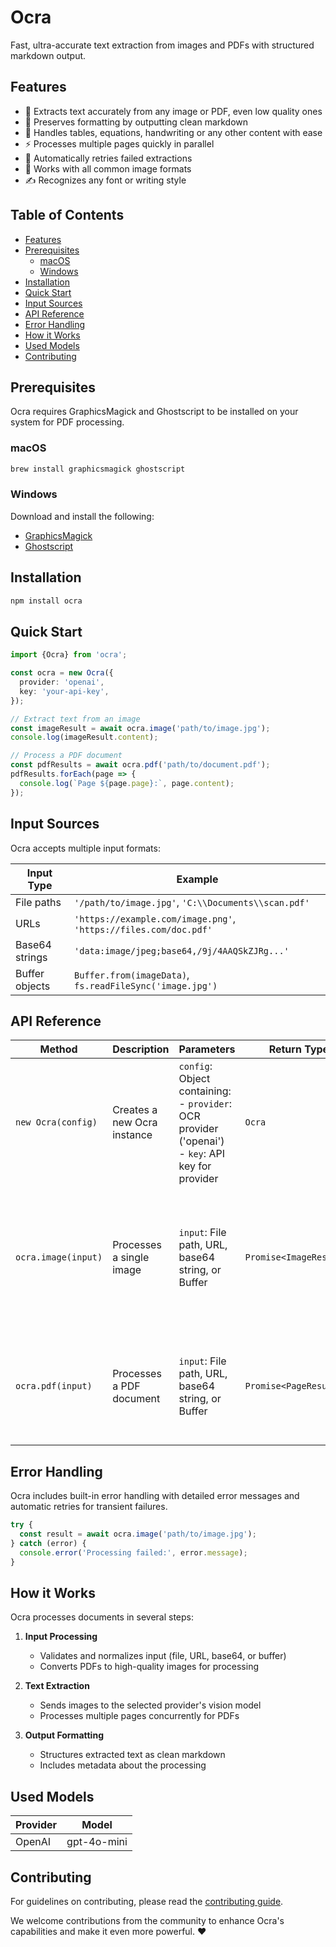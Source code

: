 # Ocra

Fast, ultra-accurate text extraction from images and PDFs with structured markdown output.

## Features

- 🚀 Extracts text accurately from any image or PDF, even low quality ones
- 📝 Preserves formatting by outputting clean markdown
- 🎯 Handles tables, equations, handwriting or any other content with ease
- ⚡ Processes multiple pages quickly in parallel
- 🔄 Automatically retries failed extractions
- 🎨 Works with all common image formats
- ✍️ Recognizes any font or writing style

## Table of Contents

- [Features](#features)
- [Prerequisites](#prerequisites)
  - [macOS](#macos)
  - [Windows](#windows)
- [Installation](#installation)
- [Quick Start](#quick-start)
- [Input Sources](#input-sources)
- [API Reference](#api-reference)
- [Error Handling](#error-handling)
- [How it Works](#how-it-works)
- [Used Models](#used-models)
- [Contributing](#contributing)

## Prerequisites

Ocra requires GraphicsMagick and Ghostscript to be installed on your system for PDF processing.

### macOS

```bash
brew install graphicsmagick ghostscript
```

### Windows

Download and install the following:

- [GraphicsMagick](http://www.graphicsmagick.org/)
- [Ghostscript](https://www.ghostscript.com/download/gsdnld.html)

## Installation

```bash
npm install ocra
```

## Quick Start

```typescript
import {Ocra} from 'ocra';

const ocra = new Ocra({
  provider: 'openai',
  key: 'your-api-key',
});

// Extract text from an image
const imageResult = await ocra.image('path/to/image.jpg');
console.log(imageResult.content);

// Process a PDF document
const pdfResults = await ocra.pdf('path/to/document.pdf');
pdfResults.forEach(page => {
  console.log(`Page ${page.page}:`, page.content);
});
```

## Input Sources

Ocra accepts multiple input formats:

| Input Type     | Example                                                          |
| -------------- | ---------------------------------------------------------------- |
| File paths     | `'/path/to/image.jpg'`, `'C:\\Documents\\scan.pdf'`              |
| URLs           | `'https://example.com/image.png'`, `'https://files.com/doc.pdf'` |
| Base64 strings | `'data:image/jpeg;base64,/9j/4AAQSkZJRg...'`                     |
| Buffer objects | `Buffer.from(imageData)`, `fs.readFileSync('image.jpg')`         |

## API Reference

| Method              | Description                 | Parameters                                                                                             | Return Type             | Details                                                                                                    |
| ------------------- | --------------------------- | ------------------------------------------------------------------------------------------------------ | ----------------------- | ---------------------------------------------------------------------------------------------------------- |
| `new Ocra(config)`  | Creates a new Ocra instance | `config`: Object containing:<br>- `provider`: OCR provider ('openai')<br>- `key`: API key for provider | `Ocra`                  | Initializes Ocra with specified provider and credentials                                                   |
| `ocra.image(input)` | Processes a single image    | `input`: File path, URL, base64 string, or Buffer                                                      | `Promise<ImageResult>`  | Returns object containing:<br>- `content`: Extracted text in markdown<br>- `metadata`: Processing metadata |
| `ocra.pdf(input)`   | Processes a PDF document    | `input`: File path, URL, base64 string, or Buffer                                                      | `Promise<PageResult[]>` | Returns array of results with:<br>- Page number<br>- Content<br>- Metadata                                 |

## Error Handling

Ocra includes built-in error handling with detailed error messages and automatic retries for transient failures.

```typescript
try {
  const result = await ocra.image('path/to/image.jpg');
} catch (error) {
  console.error('Processing failed:', error.message);
}
```

## How it Works

Ocra processes documents in several steps:

1. **Input Processing**

   - Validates and normalizes input (file, URL, base64, or buffer)
   - Converts PDFs to high-quality images for processing

2. **Text Extraction**

   - Sends images to the selected provider's vision model
   - Processes multiple pages concurrently for PDFs

3. **Output Formatting**
   - Structures extracted text as clean markdown
   - Includes metadata about the processing

## Used Models

| Provider | Model       |
| -------- | ----------- |
| OpenAI   | gpt-4o-mini |

## Contributing

For guidelines on contributing, please read the [contributing guide](https://github.com/arshad-yaseen/ocra/blob/main/CONTRIBUTING.md).

We welcome contributions from the community to enhance Ocra's capabilities and make it even more powerful. ❤️
